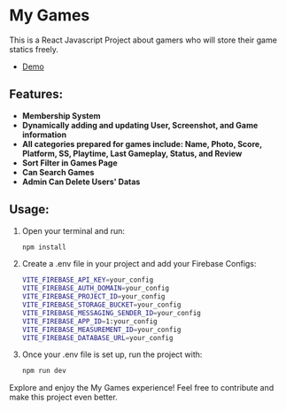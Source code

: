 # My Games

This is a React Javascript Project about gamers who will store their game statics freely.

- [Demo](https://my-games.netlify.app/)

## Features:

- **Membership System**
- **Dynamically adding and updating User, Screenshot, and Game information**
- **All categories prepared for games include: Name, Photo, Score, Platform, SS, Playtime, Last Gameplay, Status, and Review**
- **Sort Filter in Games Page**
- **Can Search Games**
- **Admin Can Delete Users' Datas**

## Usage:

1. Open your terminal and run:

   ```bash
   npm install

   ```

2. Create a .env file in your project and add your Firebase Configs:

   ```bash
   VITE_FIREBASE_API_KEY=your_config
   VITE_FIREBASE_AUTH_DOMAIN=your_config
   VITE_FIREBASE_PROJECT_ID=your_config
   VITE_FIREBASE_STORAGE_BUCKET=your_config
   VITE_FIREBASE_MESSAGING_SENDER_ID=your_config
   VITE_FIREBASE_APP_ID=1:your_config
   VITE_FIREBASE_MEASUREMENT_ID=your_config
   VITE_FIREBASE_DATABASE_URL=your_config

   ```

3. Once your .env file is set up, run the project with:

   ```bash
   npm run dev
   ```

Explore and enjoy the My Games experience! Feel free to contribute and make this project even better.
